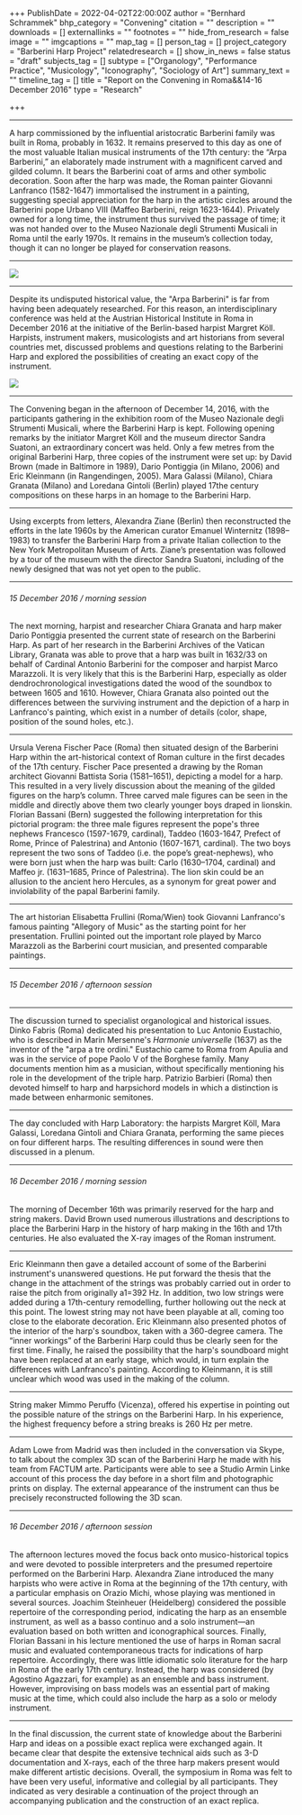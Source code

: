 +++
PublishDate = 2022-04-02T22:00:00Z
author = "Bernhard Schrammek"
bhp_category = "Convening"
citation = ""
description = ""
downloads = []
externallinks = ""
footnotes = ""
hide_from_research = false
image = ""
imgcaptions = ""
map_tag = []
person_tag = []
project_category = "Barberini Harp Project"
relatedresearch = []
show_in_news = false
status = "draft"
subjects_tag = []
subtype = ["Organology", "Performance Practice", "Musicology", "Iconography", "Sociology of Art"]
summary_text = ""
timeline_tag = []
title = "Report on the Convening in Roma&&14-16 December 2016"
type = "Research"

+++
***

A harp commissioned by the influential aristocratic Barberini family was built in Roma, probably in 1632. It remains preserved to this day as one of the most valuable Italian musical instruments of the 17th century: the “Arpa Barberini,” an elaborately made instrument with a magnificent carved and gilded column. It bears the Barberini coat of arms and other symbolic decoration. Soon after the harp was made, the Roman painter Giovanni Lanfranco (1582-1647) immortalised the instrument in a painting, suggesting special appreciation for the harp in the artistic circles around the Barberini pope Urbano VIII (Maffeo Barberini, reign 1623-1644). Privately owned for a long time, the instrument thus survived the passage of time; it was not handed over to the Museo Nazionale degli Strumenti Musicali in Roma until the early 1970s. It remains in the museum’s collection today, though it can no longer be played for conservation reasons.

***

![](/images/img_8924.jpg)

***

Despite its undisputed historical value, the "Arpa Barberini" is far from having been adequately researched. For this reason, an interdisciplinary conference was held at the Austrian Historical Institute in Roma in December 2016 at the initiative of the Berlin-based harpist Margret Köll. Harpists, instrument makers, musicologists and art historians from several countries met, discussed problems and questions relating to the Barberini Harp and explored the possibilities of creating an exact copy of the instrument.

![](/images/carved-screen.png)

***

The Convening began in the afternoon of December 14, 2016, with the participants gathering in the exhibition room of the Museo Nazionale degli Strumenti Musicali, where the Barberini Harp is kept. Following opening remarks by the initiator Margret Köll and the museum director Sandra Suatoni, an extraordinary concert was held. Only a few metres from the original Barberini Harp, three copies of the instrument were set up: by David Brown (made in Baltimore in 1989), Dario Pontiggia (in Milano, 2006) and Eric Kleinmann (in Rangendingen, 2005). Mara Galassi (Milano), Chiara Granata (Milano) and Loredana Gintoli (Berlin) played 17the century compositions on these harps in an homage to the Barberini Harp.

***

Using excerpts from letters, Alexandra Ziane (Berlin) then reconstructed the efforts in the late 1960s by the American curator Emanuel Winternitz (1898–1983) to transfer the Barberini Harp from a private Italian collection to the New York Metropolitan Museum of Arts. Ziane’s presentation was followed by a tour of the museum with the director Sandra Suatoni, including of the newly designed that was not yet open to the public.

***

###### 15 December 2016 / morning session

The next morning, harpist and researcher Chiara Granata and harp maker Dario Pontiggia presented the current state of research on the Barberini Harp. As part of her research in the Barberini Archives of the Vatican Library, Granata was able to prove that a harp was built in 1632/33 on behalf of Cardinal Antonio Barberini for the composer and harpist Marco Marazzoli. It is very likely that this is the Barberini Harp, especially as older dendrochronological investigations dated the wood of the soundbox to between 1605 and 1610. However, Chiara Granata also pointed out the differences between the surviving instrument and the depiction of a harp in Lanfranco's painting, which exist in a number of details (color, shape, position of the sound holes, etc.).

***

Ursula Verena Fischer Pace (Roma) then situated design of the Barberini Harp within the art-historical context of Roman culture in the first decades of the 17th century. Fischer Pace presented a drawing by the Roman architect Giovanni Battista Soria (1581–1651), depicting a model for a harp. This resulted in a very lively discussion about the meaning of the gilded figures on the harp’s column. Three carved male figures can be seen in the middle and directly above them two clearly younger boys draped in lionskin. Florian Bassani (Bern) suggested the following interpretation for this pictorial program: the three male figures represent the pope's three nephews Francesco (1597-1679, cardinal), Taddeo (1603-1647, Prefect of Rome, Prince of Palestrina) and Antonio (1607-1671, cardinal). The two boys represent the two sons of Taddeo (i.e. the pope’s great-nephews), who were born just when the harp was built: Carlo (1630–1704, cardinal) and Maffeo jr. (1631–1685, Prince of Palestrina). The lion skin could be an allusion to the ancient hero Hercules, as a synonym for great power and inviolability of the papal Barberini family.

***

The art historian Elisabetta Frullini (Roma/Wien) took Giovanni Lanfranco's famous painting "Allegory of Music" as the starting point for her presentation. Frullini pointed out the important role played by Marco Marazzoli as the Barberini court musician, and presented comparable paintings.

***

###### 15 December 2016 / afternoon session

***

The discussion turned to specialist organological and historical issues. Dinko Fabris (Roma) dedicated his presentation to Luc Antonio Eustachio, who is described in Marin Mersenne's _Harmonie universelle_ (1637) as the inventor of the "arpa a tre ordini." Eustachio came to Roma from Apulia and was in the service of pope Paolo V of the Borghese family. Many documents mention him as a musician, without specifically mentioning his role in the development of the triple harp. Patrizio Barbieri (Roma) then devoted himself to harp and harpsichord models in which a distinction is made between enharmonic semitones.

***

The day concluded with Harp Laboratory: the harpists Margret Köll, Mara Galassi, Loredana Gintoli and Chiara Granata, performing the same pieces on four different harps. The resulting differences in sound were then discussed in a plenum.

***

###### 16 December 2016 / morning session

The morning of December 16th was primarily reserved for the harp and string makers. David Brown used numerous illustrations and descriptions to place the Barberini Harp in the history of harp making in the 16th and 17th centuries. He also evaluated the X-ray images of the Roman instrument.

***

Eric Kleinmann then gave a detailed account of some of the Barberini instrument's unanswered questions. He put forward the thesis that the change in the attachment of the strings was probably carried out in order to raise the pitch from originally a1=392 Hz. In addition, two low strings were added during a 17th-century remodelling, further hollowing out the neck at this point. The lowest string may not have been playable at all, coming too close to the elaborate decoration. Eric Kleinmann also presented photos of the interior of the harp's soundbox, taken with a 360-degree camera. The “inner workings” of the Barberini Harp could thus be clearly seen for the first time. Finally, he raised the possibility that the harp's soundboard might have been replaced at an early stage, which would, in turn explain the differences with Lanfranco's painting. According to Kleinmann, it is still unclear which wood was used in the making of the column.

***

String maker Mimmo Peruffo (Vicenza), offered his expertise in pointing out the possible nature of the strings on the Barberini Harp. In his experience, the highest frequency before a string breaks is 260 Hz per metre.

***

Adam Lowe from Madrid was then included in the conversation via Skype, to talk about the complex 3D scan of the Barberini Harp he made with his team from FACTUM arte. Participants were able to see a Studio Armin Linke account of this process the day before in a short film and photographic prints on display. The external appearance of the instrument can thus be precisely reconstructed following the 3D scan.

***

###### 16 December 2016 / afternoon session

The afternoon lectures moved the focus back onto musico-historical topics and were devoted to possible interpreters and the presumed repertoire performed on the Barberini Harp. Alexandra Ziane introduced the many harpists who were active in Roma at the beginning of the 17th century, with a particular emphasis on Orazio Michi, whose playing was mentioned in several sources. Joachim Steinheuer (Heidelberg) considered the possible repertoire of the corresponding period, indicating the harp as an ensemble instrument, as well as a basso continuo and a solo instrument—an evaluation based on both written and iconographical sources. Finally, Florian Bassani in his lecture mentioned the use of harps in Roman sacral music and evaluated contemporaneous tracts for indications of harp repertoire. Accordingly, there was little idiomatic solo literature for the harp in Roma of the early 17th century. Instead, the harp was considered (by Agostino Agazzari, for example) as an ensemble and bass instrument. However, improvising on bass models was an essential part of making music at the time, which could also include the harp as a solo or melody instrument.

***

In the final discussion, the current state of knowledge about the Barberini Harp and ideas on a possible exact replica were exchanged again. It became clear that despite the extensive technical aids such as 3-D documentation and X-rays, each of the three harp makers present would make different artistic decisions. Overall, the symposium in Roma was felt to have been very useful, informative and collegial by all participants. They indicated as very desirable a continuation of the project through an accompanying publication and the construction of an exact replica.